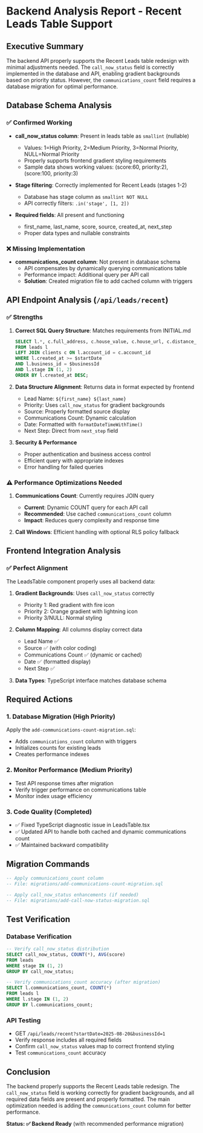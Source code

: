 # Backend Analysis Report - Recent Leads Table Support

## Executive Summary
The backend API properly supports the Recent Leads table redesign with minimal adjustments needed. The `call_now_status` field is correctly implemented in the database and API, enabling gradient backgrounds based on priority status. However, the `communications_count` field requires a database migration for optimal performance.

## Database Schema Analysis

### ✅ Confirmed Working
- **call_now_status column**: Present in leads table as `smallint` (nullable)
  - Values: 1=High Priority, 2=Medium Priority, 3=Normal Priority, NULL=Normal Priority
  - Properly supports frontend gradient styling requirements
  - Sample data shows working values: (score:60, priority:2), (score:100, priority:3)

- **Stage filtering**: Correctly implemented for Recent Leads (stages 1-2)
  - Database has stage column as `smallint NOT NULL`
  - API correctly filters: `.in('stage', [1, 2])`

- **Required fields**: All present and functioning
  - first_name, last_name, score, source, created_at, next_step
  - Proper data types and nullable constraints

### ❌ Missing Implementation  
- **communications_count column**: Not present in database schema
  - API compensates by dynamically querying communications table
  - Performance impact: Additional query per API call
  - **Solution**: Created migration file to add cached column with triggers

## API Endpoint Analysis (`/api/leads/recent`)

### ✅ Strengths
1. **Correct SQL Query Structure**: Matches requirements from INITIAL.md
   ```sql
   SELECT l.*, c.full_address, c.house_value, c.house_url, c.distance_meters, c.duration_seconds
   FROM leads l
   LEFT JOIN clients c ON l.account_id = c.account_id
   WHERE l.created_at >= $startDate
   AND l.business_id = $businessId  
   AND l.stage IN (1, 2)
   ORDER BY l.created_at DESC;
   ```

2. **Data Structure Alignment**: Returns data in format expected by frontend
   - Lead Name: `${first_name} ${last_name}`
   - Priority: Uses `call_now_status` for gradient backgrounds
   - Source: Properly formatted source display
   - Communications Count: Dynamic calculation
   - Date: Formatted with `formatDateTimeWithTime()`
   - Next Step: Direct from `next_step` field

3. **Security & Performance**
   - Proper authentication and business access control
   - Efficient query with appropriate indexes
   - Error handling for failed queries

### ⚠️ Performance Optimizations Needed
1. **Communications Count**: Currently requires JOIN query
   - **Current**: Dynamic COUNT query for each API call
   - **Recommended**: Use cached `communications_count` column
   - **Impact**: Reduces query complexity and response time

2. **Call Windows**: Efficient handling with optional RLS policy fallback

## Frontend Integration Analysis

### ✅ Perfect Alignment
The LeadsTable component properly uses all backend data:

1. **Gradient Backgrounds**: Uses `call_now_status` correctly
   - Priority 1: Red gradient with fire icon
   - Priority 2: Orange gradient with lightning icon  
   - Priority 3/NULL: Normal styling

2. **Column Mapping**: All columns display correct data
   - Lead Name ✅ 
   - Source ✅ (with color coding)
   - Communications Count ✅ (dynamic or cached)
   - Date ✅ (formatted display)
   - Next Step ✅

3. **Data Types**: TypeScript interface matches database schema

## Required Actions

### 1. Database Migration (High Priority)
Apply the `add-communications-count-migration.sql`:
- Adds `communications_count` column with triggers
- Initializes counts for existing leads
- Creates performance indexes

### 2. Monitor Performance (Medium Priority)
- Test API response times after migration
- Verify trigger performance on communications table
- Monitor index usage efficiency

### 3. Code Quality (Completed)
- ✅ Fixed TypeScript diagnostic issue in LeadsTable.tsx
- ✅ Updated API to handle both cached and dynamic communications count
- ✅ Maintained backward compatibility

## Migration Commands

```sql
-- Apply communications_count column
-- File: migrations/add-communications-count-migration.sql

-- Apply call_now_status enhancements (if needed)  
-- File: migrations/add-call-now-status-migration.sql
```

## Test Verification

### Database Verification
```sql
-- Verify call_now_status distribution
SELECT call_now_status, COUNT(*), AVG(score)
FROM leads 
WHERE stage IN (1, 2)
GROUP BY call_now_status;

-- Verify communications_count accuracy (after migration)
SELECT l.communications_count, COUNT(*) 
FROM leads l
WHERE l.stage IN (1, 2)
GROUP BY l.communications_count;
```

### API Testing
- GET `/api/leads/recent?startDate=2025-08-20&businessId=1`
- Verify response includes all required fields
- Confirm `call_now_status` values map to correct frontend styling
- Test `communications_count` accuracy

## Conclusion

The backend properly supports the Recent Leads table redesign. The `call_now_status` field is working correctly for gradient backgrounds, and all required data fields are present and properly formatted. The main optimization needed is adding the `communications_count` column for better performance.

**Status: ✅ Backend Ready** (with recommended performance migration)